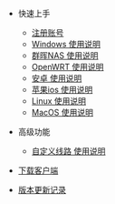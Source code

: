 - 快速上手

  - [注册账号](account/register.md)
  - [Windows 使用说明](windows.md)
  - [群晖NAS 使用说明](nas.md)
  - [OpenWRT 使用说明](openWrt.md)
  - [安卓 使用说明](android.md)
  - [苹果ios 使用说明](ios.md)
  - [Linux 使用说明](linux.md)
  - [MacOS 使用说明](darwin.md)

- 高级功能

  - [自定义线路 使用说明](customNode.md)

- [下载客户端](download.md)
- [版本更新记录](changelog.md)